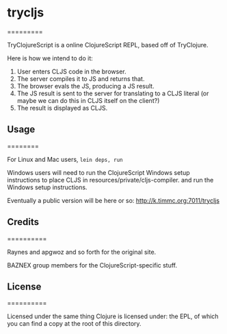 # trycljs
=========

TryClojureScript is a online ClojureScript REPL, based off of TryClojure.

Here is how we intend to do it:

1. User enters CLJS code in the browser.
2. The server compiles it to JS and returns that.
3. The browser evals the JS, producing a JS result.
4. The JS result is sent to the server for translating to a CLJS literal
   (or maybe we can do this in CLJS itself on the client?)
5. The result is displayed as CLJS.

## Usage
========

For Linux and Mac users, `lein deps, run`

Windows users will need to run the ClojureScript Windows setup instructions
to place CLJS in resources/private/cljs-compiler.
and run the Windows setup instructions.

Eventually a public version will be here or so: http://k.timmc.org:7011/trycljs

## Credits
==========

Raynes and apgwoz and so forth for the original site.

BAZNEX group members for the ClojureScript-specific stuff.

## License
==========

Licensed under the same thing Clojure is licensed under: the EPL, of which you can find a copy at the root of this directory.

